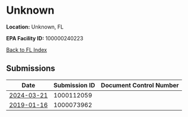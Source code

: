 # Unknown

**Location:** Unknown, FL

**EPA Facility ID:** 100000240223

[Back to FL Index](../../index.md)

## Submissions

| Date | Submission ID | Document Control Number |
|------|--------------|-------------------------|
| [2024-03-21](submissions/1000112059.md) | 1000112059 |  |
| [2019-01-16](submissions/1000073962.md) | 1000073962 |  |
